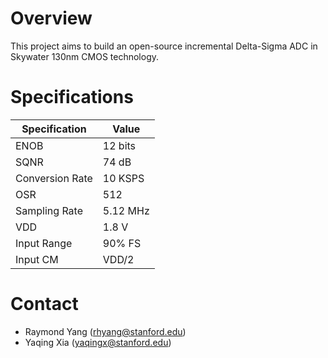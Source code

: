 # Overview
This project aims to build an open-source incremental Delta-Sigma ADC in Skywater 130nm CMOS technology.



# Specifications
| Specification | Value        |
| ------------- | ------------- |
| ENOB | 12 bits |
| SQNR | 74 dB |
| Conversion Rate | 10 KSPS |
| OSR | 512 |
| Sampling Rate | 5.12 MHz |
| VDD | 1.8 V |
| Input Range | 90% FS |
| Input CM | VDD/2 |


# Contact
- Raymond Yang (rhyang@stanford.edu)
- Yaqing Xia (yaqingx@stanford.edu)


